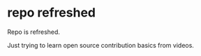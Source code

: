 # repo refreshed

Repo is refreshed.

Just trying to learn open source contribution basics from videos.
